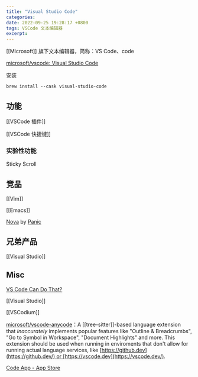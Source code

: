 ```yaml
---
title: "Visual Studio Code"
categories: 
date: 2022-09-25 19:28:17 +0800
tags: VSCode 文本编辑器
excerpt: 
---
```


[[Microsoft]] 旗下文本编辑器，简称：VS Code、code

[microsoft/vscode: Visual Studio Code](https://github.com/microsoft/vscode)

安装

```shell
brew install --cask visual-studio-code
```


## 功能

[[VSCode 插件]]

[[VSCode 快捷键]]


### 实验性功能

Sticky Scroll



## 竞品

[[Vim]]

[[Emacs]]

[Nova](https://nova.app/) by [Panic](https://panic.com/)

## 兄弟产品

[[Visual Studio]]

## Misc

[VS Code Can Do That?](https://vscodecandothat.com/)

[[Visual Studio]]

[[VSCodium]]

[microsoft/vscode-anycode](https://github.com/microsoft/vscode-anycode)：A [[tree-sitter]]-based language extension that _inaccurately_ implements popular features like "Outline & Breadcrumbs", "Go to Symbol in Workspace", "Document Highlights" and more. This extension should be used when running in enviroments that don't allow for running actual language services, like [https://github.dev](https://github.dev/) or [https://vscode.dev](https://vscode.dev/).

[Code App - App Store](https://apps.apple.com/us/app/code-app/id1512938504?platform=ipad)





